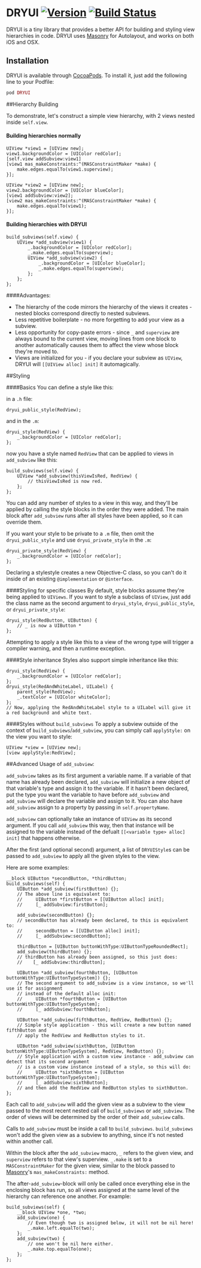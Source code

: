 # DRYUI [![Version](https://img.shields.io/cocoapods/v/DRYUI.svg?style=flat)](http://cocoapods.org/pods/DRYUI) [![Build Status](https://travis-ci.org/GriffinSchneider/DRYUI.svg?branch=fix-travis)](https://travis-ci.org/GriffinSchneider/DRYUI)

DRYUI is a tiny library that provides a better API for building and styling view hierarchies in code. DRYUI uses [Masonry](https://github.com/Masonry/Masonry) for Autolayout, and works on both iOS and OSX.


## Installation

DRYUI is available through [CocoaPods](http://cocoapods.org). To install
it, just add the following line to your Podfile:

```ruby
pod DRYUI
```


##Hierarchy Building

To demonstrate, let's construct a simple view hierarchy, with 2 views nested inside `self.view`. 

#### Building hierarchies normally
```obj-c
UIView *view1 = [UIView new];
view1.backgroundColor = [UIColor redColor];
[self.view addSubview:view1]
[view1 mas_makeConstraints:^(MASConstraintMaker *make) {
    make.edges.equalTo(view1.superview);
}];

UIView *view2 = [UIView new];
view2.backgroundColor = [UIColor blueColor];
[view1 addSubview:view2];
[view2 mas_makeConstraints:^(MASConstraintMaker *make) {
    make.edges.equalTo(view1);
}];
```
#### Building hierarchies with DRYUI
```obj-c
build_subviews(self.view) {
    UIView *add_subview(view1) {
        _.backgroundColor = [UIColor redColor];
        _.make.edges.equalTo(superview);
        UIView *add_subview(view2) {
            _.backgroundColor = [UIColor blueColor];
            _.make.edges.equalTo(superview);
        };
    };
};
```
####Advantages:
- The hierarchy of the code mirrors the hierarchy of the views it creates - nested blocks correspond directly to nested subviews.
- Less repetitive boilerplate - no more forgetting to add your view as a subview.
- Less opportunity for copy-paste errors - since `_` and `superview` are always bound to the current view, moving lines from one block to another automatically causes them to affect the view whose block they're moved to.
- Views are initialized for you - if you declare your subview as `UIView`, DRYUI will `[[UIView alloc] init]` it automagically.


##Styling

####Basics
You can define a style like this:

in a `.h` file:
```obj-c
dryui_public_style(RedView);
```
and in the `.m`:
```obj-c
dryui_style(RedView) {
    _.backgroundColor = [UIColor redColor];
};
```
now you have a style named `RedView` that can be applied to views in `add_subview` like this:
```obj-c
build_subviews(self.view) {
    UIView *add_subview(thisViewIsRed, RedView) {
        // thisViewIsRed is now red.
    };
};
```
You can add any number of styles to a view in this way, and they'll be applied by calling the style blocks in the order they were added. The main block after `add_subview` runs after all styles have been applied, so it can override them.

If you want your style to be private to a `.m` file, then omit the `dryui_public_style` and use `dryui_private_style` in the `.m`:
```obj-c
dryui_private_style(RedView) {
    _.backgroundColor = [UIColor redColor];
};
```
Declaring a stylestyle creates a new Objective-C class, so you can't do it inside of an existing `@implementation` or `@interface`.

####Styling for specific classes
By default, style blocks assume they're being applied to `UIViews`. If you want to style a subclass of `UIView`, just add the class name as the second argument to `dryui_style`, `dryui_public_style`, or `dryui_private_style`:
```obj-c
dryui_style(RedButton, UIButton) {
    // _ is now a UIButton *
};
```
Attempting to apply a style like this to a view of the wrong type will trigger a compiler warning, and then a runtime exception.

####Style inheritance
Styles also support simple inheritance like this:
```obj-c
dryui_style(RedView) {
    _.backgroundColor = [UIColor redColor];
};
dryui_style(RedAndWhiteLabel, UILabel) {
    parent_style(RedView);
    _.textColor = [UIColor whiteColor];
};
// Now, applying the RedAndWhiteLabel style to a UILabel will give it a red background and white text.
```

####Styles without `build_subviews`
To apply a subview outside of the context of `build_subviews`/`add_subview`, you can simply call `applyStyle:` on the view you want to style:
```obj-c
UIView *view = [UIView new];
[view applyStyle:RedView];
```


##Advanced Usage of `add_subview`:

`add_subview` takes as its first argument a variable name. If a variable of that name has already been declared, `add_subview` will initialize a new object of that variable's type and assign it to the variable. If it hasn't been declared, put the type you want the variable to have before `add_subview` and `add_subview` will declare the variable and assign to it. You can also have `add_subview` assign to a property by passing in `self.propertyName`.

`add_subview` can optionally take an instance of `UIView` as its second argument. If you call `add_subview` this way, then that instance will be assigned to the variable instead of the defualt `[[<variable type> alloc] init]` that happens otherwise.

After the first (and optional second) argument, a list of `DRYUIStyle`s can be passed to `add_subview` to apply all the given styles to the view.

Here are some examples:
```obj-c
__block UIButton *secondButton, *thirdButton;
build_subviews(self) {
    UIButton *add_subview(firstButton) {};
    // The above line is equivalent to:
    //     UIButton *firstButton = [[UIButton alloc] init]; 
    //     [_ addSubview:firstButton];
    
    add_subview(secondButton) {};
    // secondButton has already been declared, to this is equivalent to:
    //     secondButton = [[UIButton alloc] init];
    //     [_ addSubview:secondButton];
    
    thirdButton = [UIButton buttonWithType:UIButtonTypeRoundedRect];
    add_subview(thirdButton) {};
    // thirdButton has already been assigned, so this just does:
    //    [_ addSubview:thirdButton];
    
    UIButton *add_subview(fourthButton, [UIButton buttonWithType:UIButtonTypeSystem]) {};
    // The second argument to add_subview is a view instance, so we'll use it for assignment
    // instead of the default alloc init:
    //     UIButton *fourthButton = [UIButton buttonWithType:UIButtonTypeSystem];
    //     [_ addSubview:fourthButton];
    
    UIButton *add_subview(fifthButton, RedView, RedButton) {};
    // Simple style application - this will create a new button named fifthButton and
    // apply the RedView and RedButton styles to it.
    
    UIButton *add_subview(sixthButton, [UIButton buttonWithType:UIButtonTypeSystem], RedView, RedButton) {};
    // Style application with a custom view instance - add_subview can detect that its second argument
    // is a custom view instance instead of a style, so this will do:
    //     UIButton *sixthButton = [UIButton buttonWithType:UIButtonTypeSystem];
    //     [_ addSubview:sixthButton];
    // and then add the RedView and RedButton styles to sixthButton.
};
```

Each call to `add_subview` will add the given view  as a subview to the view passed to the most
recent nested call of `build_subviews` or `add_subview`. The order of views will be determined by
the order of their `add_subview` calls.

Calls to `add_subview` must be inside a call to `build_subviews`. `build_subviews` won't add the given view as a subview to anything, since it's not nested within another call.

Within the block after the `add_subview` macro, `_` refers to the given view, and `superview`
refers to that view's superview. `_.make` is set to a `MASConstraintMaker` for the given view, similar
to the block passed to [Masonry](https://github.com/Masonry/Masonry)'s `mas_makeConstraints:` method.

The after-`add_subview`-block will only be called once everything else in the enclosing block has run, so
all views assigned at the same level of the hierarchy can reference one another. For example:
```obj-c
build_subviews(self) {
    __block UIView *one, *two;
    add_subview(one) {
        // Even though two is assigned below, it will not be nil here!
        _.make.left.equalTo(two);
    };
    add_subview(two) {
        // one won't be nil here either.
        _.make.top.equalTo(one);
    };
};
```
